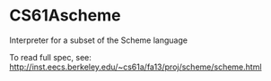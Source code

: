 CS61Ascheme
===========

Interpreter for a subset of the Scheme language

To read full spec, see: http://inst.eecs.berkeley.edu/~cs61a/fa13/proj/scheme/scheme.html
